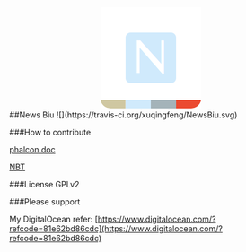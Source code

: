 <div align="center">
<img src="https://github.com/xuqingfeng/NewsBiu/blob/master/icon.png" alt="icon">
</div>
##News Biu
![](https://travis-ci.org/xuqingfeng/NewsBiu.svg)

###How to contribute

[phalcon doc](http://docs.phalconphp.com/en/latest/index.html)

[NBT](https://github.com/xuqingfeng/NBT)

###License
GPLv2

###Please support

My DigitalOcean refer: [https://www.digitalocean.com/?refcode=81e62bd86cdc](https://www.digitalocean.com/?refcode=81e62bd86cdc)
